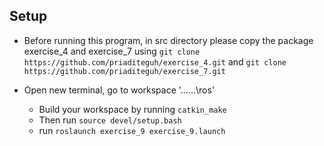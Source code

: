 ## Setup

- Before running this program, in src directory please copy the package exercise_4 and exercise_7 using ```git clone https://github.com/priaditeguh/exercise_4.git``` and ```git clone https://github.com/priaditeguh/exercise_7.git```

- Open new terminal, go to workspace '...\...\ros' 
	- Build your workspace by running ```catkin_make```
	- Then run ```source devel/setup.bash```
	- run ```roslaunch exercise_9 exercise_9.launch```
